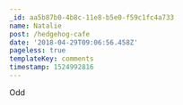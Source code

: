 ```yaml
---
_id: aa5b87b0-4b8c-11e8-b5e0-f59c1fc4a733
name: Natalie
post: /hedgehog-cafe
date: '2018-04-29T09:06:56.458Z'
pageless: true
templateKey: comments
timestamp: 1524992816
---
```

Odd
